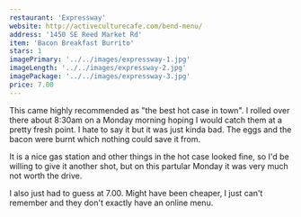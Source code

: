 ```yaml
---
restaurant: 'Expressway'
website: http://activeculturecafe.com/bend-menu/
address: '1450 SE Reed Market Rd'
item: 'Bacon Breakfast Burrito'
stars: 1
imagePrimary: '../../images/expressway-1.jpg'
imageLength: '../../images/expressway-2.jpg'
imagePackage: '../../images/expressway-3.jpg'
price: 7.00
---
```


This came highly recommended as "the best hot case in town". I rolled over there about 8:30am on a Monday morning hoping I would catch them at a pretty fresh point. I hate to say it but it was just kinda bad. The eggs and the bacon were burnt which nothing could save it from.

It is a nice gas station and other things in the hot case looked fine, so I'd be willing to give it another shot, but on this partular Monday it was very much not worth the drive.

I also just had to guess at 7.00. Might have been cheaper, I just can't remember and they don't exactly have an online menu.

